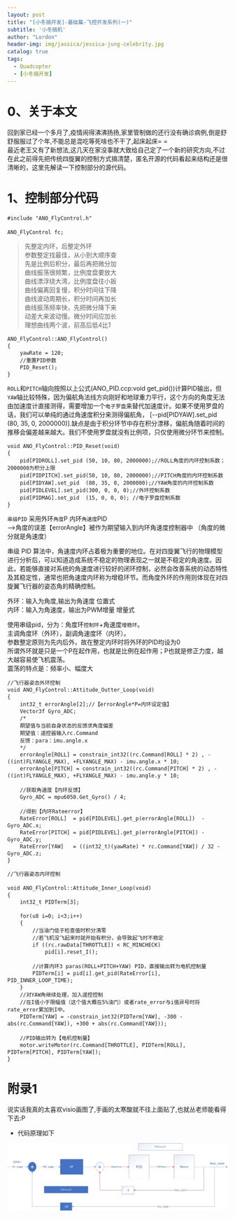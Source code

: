 ```yaml
---
layout: post
title: "[小冬搞开发]-基础篇-飞控开发系列(一)"
subtitle: '小冬搞机'
author: "Lordon"
header-img: img/jassica/jessica-jung-celebrity.jpg
catalog: true
tags:
  - Quadcopter
  - [小冬搞开发]
---
```

# 0、关于本文
回到家已经一个多月了,疫情闹得沸沸扬扬,家里管制做的还行没有确诊病例,倒是舒舒服服过了个年,不能总是混吃等死啥也不干了,起床起床= =<br>
最近老王又有了新想法,这几天在家没事就大致给自己定了一个新的研究方向,不过在此之前得先把传统四旋翼的控制方式搞清楚，匿名开源的代码看起来结构还是很清晰的，这里先解读一下控制部分的源代码。

# 1、控制部分代码
```
#include "ANO_FlyControl.h"

ANO_FlyControl fc;
```

> 先整定内环，后整定外环<br>
参数整定找最佳，从小到大顺序查<br>
先是比例后积分，最后再把微分加<br>
曲线振荡很频繁，比例度盘要放大<br>
曲线漂浮绕大湾，比例度盘往小扳<br>
曲线偏离回复慢，积分时间往下降<br>
曲线波动周期长，积分时间再加长<br>
曲线振荡频率快，先把微分降下来<br>
动差大来波动慢。微分时间应加长<br>
理想曲线两个波，前高后低4比1<br>


```
ANO_FlyControl::ANO_FlyControl()
{
	yawRate = 120;
	//重置PID参数
	PID_Reset();
}
```
`ROLL`和`PITCH`轴向按照以上公式(ANO_PID.ccp:void get_pid())计算PID输出，但`YAW`轴比较特殊，因为偏航角法线方向刚好和地球重力平行，这个方向的角度无法由加速度计直接测得，需要增加一个`电子罗盘`来替代加速度计。如果不使用罗盘的话，我们可以单纯的通过角速度积分来测得偏航角， [--pid[PIDYAW].set_pid  (80, 35, 0, 2000000)].缺点是由于积分环节中存在积分漂移，偏航角随着时间的推移会偏差越来越大。我们不使用罗盘就没有比例项，只仅使用微分环节来控制。

```
void ANO_FlyControl::PID_Reset(void)
{
	pid[PIDROLL].set_pid (50, 10, 80, 2000000);//ROLL角度的内环控制系数；2000000为积分上限
	pid[PIDPITCH].set_pid(50, 10, 80, 2000000);//PITCH角度的内环控制系数
	pid[PIDYAW].set_pid  (80, 35, 0, 2000000);//YAW角度的内环控制系数
	pid[PIDLEVEL].set_pid(300, 0, 0, 0);//外环控制系数
	pid[PIDMAG].set_pid  (15, 0, 0, 0); //电子罗盘控制系数
}

```

`串级PID`
采用外环`角度`P  内环`角速度`PID<br>
-->角度的误差【errorAngle】被作为期望输入到内环角速度控制器中 （角度的微分就是角速度）<br>

串级 PID 算法中，角速度内环占着极为重要的地位。在对四旋翼飞行的物理模型进行分析后，可以知道造成系统不稳定的物理表现之一就是不稳定的角速度。因此，若能够直接对系统的角速度进行较好的闭环控制，必然会改善系统的动态特性及其稳定性，通常也把角速度内环称为增稳环节。而角度外环的作用则体现在对四旋翼飞行器的姿态角的精确控制。  <br>

外环：输入为角度,输出为角速度    位置式<br>
内环：输入为角速度，输出为PWM增量 增量式<br>

使用串级pid，分为：角度环`控制环`+角速度`增稳环`。<br>
主调角度环（外环），副调角速度环（内环）。<br>
参数整定原则为先内后外，故在整定内环时将外环的PID均设为0<br>
所谓外环就是只是一个P在起作用，也就是比例在起作用；P也就是修正力度，越大越容易使飞机震荡。<br>
震荡的特点是：频率小、幅度大<br>


```
//飞行器姿态外环控制
void ANO_FlyControl::Attitude_Outter_Loop(void)
{
	int32_t	errorAngle[2];//【errorAngle*P=内环设定值】
	Vector3f Gyro_ADC;
	/*
	期望值与当前自身状态的反馈求角度偏差
	期望值：遥控器输入rc.Command
	反馈：para：imu.angle.x
	*/
	errorAngle[ROLL] = constrain_int32((rc.Command[ROLL] * 2) , -((int)FLYANGLE_MAX), +FLYANGLE_MAX) - imu.angle.x * 10; 
	errorAngle[PITCH] = constrain_int32((rc.Command[PITCH] * 2) , -((int)FLYANGLE_MAX), +FLYANGLE_MAX) - imu.angle.y * 10; 
	
	//获取角速度【内环反馈】
	Gyro_ADC = mpu6050.Get_Gyro() / 4;
	
	//得到【内环Rateerror】
	RateError[ROLL]  = pid[PIDLEVEL].get_p(errorAngle[ROLL])  - Gyro_ADC.x;
	RateError[PITCH] = pid[PIDLEVEL].get_p(errorAngle[PITCH]) - Gyro_ADC.y;
	RateError[YAW]   = ((int32_t)(yawRate) * rc.Command[YAW]) / 32 - Gyro_ADC.z;		
}

```
```
//飞行器姿态内环控制

void ANO_FlyControl::Attitude_Inner_Loop(void)
{
	int32_t PIDTerm[3];
	
	for(u8 i=0; i<3;i++)
	{
		//当油门低于检查值时积分清零
		//若飞机没飞起来时就开始有积分，会导致起飞时不稳定
		if ((rc.rawData[THROTTLE]) < RC_MINCHECK)	
			pid[i].reset_I();
		
		//计算内环3 paras(ROLL+PITCH+YAW) PID，直接输出转为电机控制量
		PIDTerm[i] = pid[i].get_pid(RateError[i], PID_INNER_LOOP_TIME);
	}
	//对YAW角继续处理，加入遥控控制
	//在I值小于限幅值（这个值大概在5%油门）或者rate_error与i值异号时将rate_error累加到I中。
	PIDTerm[YAW] = -constrain_int32(PIDTerm[YAW], -300 - abs(rc.Command[YAW]), +300 + abs(rc.Command[YAW]));	
		
	//PID输出转为【电机控制量】
	motor.writeMotor(rc.Command[THROTTLE], PIDTerm[ROLL], PIDTerm[PITCH], PIDTerm[YAW]);
}	
```
# 附录1
说实话我真的太喜欢visio画图了,手画的太寒酸就不往上面贴了,也就丛老师能看得下去:P

- 代码原理如下
<img src="/img/200219image/串级pid.jpg">

